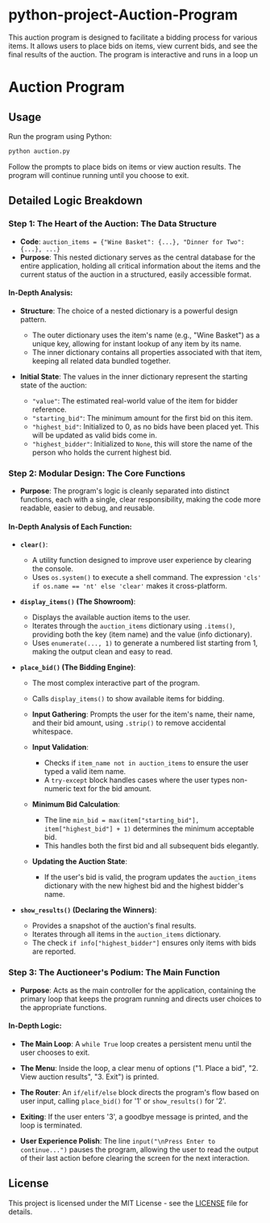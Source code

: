 # python-project-Auction-Program
This auction program is designed to facilitate a bidding process for various items. It allows users to place bids on items, view current bids, and see the final results of the auction. The program is interactive and runs in a loop un
# Auction Program

## Usage

Run the program using Python:

```bash
python auction.py
```

Follow the prompts to place bids on items or view auction results. The program will continue running until you choose to exit.

## Detailed Logic Breakdown

### Step 1: The Heart of the Auction: The Data Structure

- **Code**: `auction_items = {"Wine Basket": {...}, "Dinner for Two": {...}, ...}`
- **Purpose**: This nested dictionary serves as the central database for the entire application, holding all critical information about the items and the current status of the auction in a structured, easily accessible format.
  
#### In-Depth Analysis:
- **Structure**: The choice of a nested dictionary is a powerful design pattern.
  - The outer dictionary uses the item's name (e.g., "Wine Basket") as a unique key, allowing for instant lookup of any item by its name.
  - The inner dictionary contains all properties associated with that item, keeping all related data bundled together.
  
- **Initial State**: The values in the inner dictionary represent the starting state of the auction:
  - `"value"`: The estimated real-world value of the item for bidder reference.
  - `"starting_bid"`: The minimum amount for the first bid on this item.
  - `"highest_bid"`: Initialized to 0, as no bids have been placed yet. This will be updated as valid bids come in.
  - `"highest_bidder"`: Initialized to `None`, this will store the name of the person who holds the current highest bid.

### Step 2: Modular Design: The Core Functions

- **Purpose**: The program's logic is cleanly separated into distinct functions, each with a single, clear responsibility, making the code more readable, easier to debug, and reusable.

#### In-Depth Analysis of Each Function:
- **`clear()`**:
  - A utility function designed to improve user experience by clearing the console.
  - Uses `os.system()` to execute a shell command. The expression `'cls' if os.name == 'nt' else 'clear'` makes it cross-platform.

- **`display_items()` (The Showroom)**:
  - Displays the available auction items to the user.
  - Iterates through the `auction_items` dictionary using `.items()`, providing both the key (item name) and the value (info dictionary).
  - Uses `enumerate(..., 1)` to generate a numbered list starting from 1, making the output clean and easy to read.

- **`place_bid()` (The Bidding Engine)**:
  - The most complex interactive part of the program.
  - Calls `display_items()` to show available items for bidding.
  - **Input Gathering**: Prompts the user for the item's name, their name, and their bid amount, using `.strip()` to remove accidental whitespace.
  
  - **Input Validation**:
    - Checks if `item_name not in auction_items` to ensure the user typed a valid item name.
    - A `try-except` block handles cases where the user types non-numeric text for the bid amount.
  
  - **Minimum Bid Calculation**: 
    - The line `min_bid = max(item["starting_bid"], item["highest_bid"] + 1)` determines the minimum acceptable bid.
    - This handles both the first bid and all subsequent bids elegantly.
  
  - **Updating the Auction State**: 
    - If the user's bid is valid, the program updates the `auction_items` dictionary with the new highest bid and the highest bidder's name.

- **`show_results()` (Declaring the Winners)**:
  - Provides a snapshot of the auction's final results.
  - Iterates through all items in the `auction_items` dictionary.
  - The check `if info["highest_bidder"]` ensures only items with bids are reported.

### Step 3: The Auctioneer's Podium: The Main Function

- **Purpose**: Acts as the main controller for the application, containing the primary loop that keeps the program running and directs user choices to the appropriate functions.

#### In-Depth Logic:
- **The Main Loop**: A `while True` loop creates a persistent menu until the user chooses to exit.
  
- **The Menu**: Inside the loop, a clear menu of options ("1. Place a bid", "2. View auction results", "3. Exit") is printed.

- **The Router**: An `if/elif/else` block directs the program's flow based on user input, calling `place_bid()` for '1' or `show_results()` for '2'.

- **Exiting**: If the user enters '3', a goodbye message is printed, and the loop is terminated.

- **User Experience Polish**: The line `input("\nPress Enter to continue...")` pauses the program, allowing the user to read the output of their last action before clearing the screen for the next interaction.

## License

This project is licensed under the MIT License - see the [LICENSE](LICENSE) file for details.
